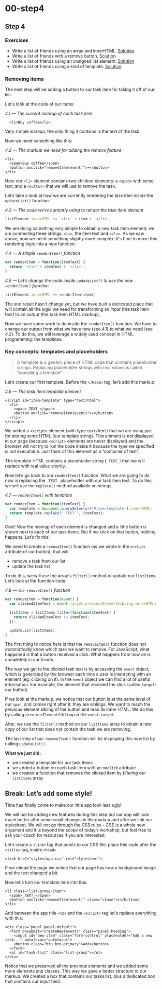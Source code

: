 # 00-step4

## Step 4

### Exercises

* Write a list of friends using an array and innerHTML. [Solution](http://codepen.io/daldosso/pen/obRdMa?editors=1010)
* Write a list of friends with a remove button. [Solution](http://codepen.io/daldosso/pen/dGBqXZ?editors=0010)
* Write a list of friends using an unsigned list element. [Solution](http://codepen.io/daldosso/pen/VeJEaR?editors=0010)
* Write a list of friends using a kind of template. [Solution](http://codepen.io/daldosso/pen/xZoyRa?editors=0010)

### Removing items

The next step will be adding a button to our task item for taking it off of our list.

Let's look at the code of our items:

_4.1 — The current markup of each task item_

```markup
  <li>Buy coffee</li>
```

Very simple markup; the only thing it contains is the text of the task.

Now we need something like this:

_4.2 — The markup we need for adding the remove feature_

```markup
<li>
  <span>Buy coffee</span>
  <button onclick="removeItem(event)">×</button>
</li>
```

Here our `<li>` element contains two children elements: a `<span>` with some text, and a `<button>` that we will use to remove the task.

Let’s take a look at how we are currently rendering the task item inside the `updateList()` function:

_4.3 — The code we’re currently using to render the task item element_

```javascript
listElement.innerHTML += '<li>' + item + '</li>';
```

We are doing something very simple to obtain a new task item element; we are connecting three strings: `<li>`, the item text and `</li>`. As we saw above, now we need something slightly more complex; it's time to move this rendering logic into a new function:

_4.4 — A simple `renderItem()` function_

```javascript
var renderItem = function(itemText) {
  return '<li>' + itemText + '</li>';
}
```

_4.5 — Let’s change the code inside `updateList()` to use the new `renderItem()` function_

```javascript
listElement.innerHTML += renderItem(item);
```

The end result hasn't change yet, but we have built a dedicated place that will contain all the _logic_ we need for transforming an _input_ \(the task item text\) to an _output_ \(the task item HTML markup\).

Now we have some work to do inside the `renderItem()` function. We have to change our output from what we have now \(see _4.1_\) to what we need \(see _4.2_\). To do this, we will leverage a widely used concept in HTML programming: the templates.

### Key concepts: templates and placeholders

> A template is a generic piece of HTML code that contains placeholder strings. Replacing placeholder strings with real values is called “compiling a template”.

Let’s create our first template. Before the `</head>` tag, let’s add this markup:

_4.6 — The task item template element_

```markup
<script id="item-template" type="text/html">
  <li>
    <span>_TEXT_</span>
    <button onclick="removeItem(event)">×</button>
  </li>
</script>
```

We added a `<script>` element \(with type `text/html`\) that we are using just for storing some HTML \(our template string\). This element is not displayed in our page \(because `<script>` elements are never displayed\) and the browser will not try to run the code inside it because the type we specified is not executable. Just think of this element as a “container of text”.

The template HTML contains a placeholder string \(`_TEXT_`\) that we will replace with real value shortly.

Now let’s go back to our `renderItem()` function. What we are going to do now is replacing the `_TEXT_` placeholder with our task item text. To do this, we will use the `replace()` method available on strings.

_4.7 — `renderItem()` with template_

```javascript
var renderItem = function(itemText) {
  var template = document.querySelector('#item-template').innerHTML;
  return template.replace('_TEXT_', itemText);
}
```

Cool! Now the markup of each element is changed and a little button is shown next to each of our task items. But if we click on that button, nothing happens. Let’s fix this!

We need to create a `removeItem()` function \(as we wrote in the `onclick` attribute of our button\), that will:

* remove a task from our list
* update the task list

To do this, we will use the array's `filter()` method to update our `listItems`. Let’s look at the function code:

_4.8 — `the removeItem()` function_

```javascript
var removeItem = function(event) {
  var clickedItemText = event.target.previousElementSibling.innerHTML;

  listItems = listItems.filter(function(itemText) {
    return clickedItemText != itemText;
  });

  updateList(listItems);
}
```

The first thing to notice here is that the `removeItem()` function does not _automatically_ know which task we want to remove. For JavaScript, what happened is that a button received a click. What happens from now on is completely in our hands.

The way we get to the clicked task text is by accessing the `event` object, which is generated by the browser each time a user is interacting with an element \(eg. clicking on it\). In the `event` object we can find a lot of useful information. For example, the element that received the click \(called `target`: our button\).

If we look at the markup, we notice that our button is at the same level of our `span`, and comes right after it; they are siblings. We want to reach the previous element sibling of the button and read its inner HTML. We do this by calling `previousElementSibling` on the `event.target`.

After, we use the `filter()` method on our `listItems` array to obtain a new copy of our list that does not contain the task we are removing.

The last step of our `removeItem()` function will be displaying this new list by calling `updateList()`.

**What we just did:**

* we created a template for our task items
* we added a button on each task item with an `onclick` attribute
* we created a function that removes the clicked item by _filtering_ our `listItems` array

## Break: Let’s add some style!

Time has finally come to make our little app look less ugly!

We will not be adding new features during this step but our app will look much better after some small changes in the markup and after we link our stylesheet. We will not go through the CSS rules – CSS is a whole new argument and it is beyond the scope of today’s workshop, but feel free to ask your coach for resources if you are interested.

Let’s create a `<link>` tag that points to our CSS file: place this code after the `<title>` tag, inside `<head>`.

```markup
<link href="styles/app.css" rel="stylesheet">
```

If we reload the page we notice that our page has now a background image and the text changed a bit.

Now let's turn our template item into this:

```markup
<li class="list-group-item">
  <span>_TEXT_</span>
  <button onclick="removeItem(event)" class="close">×</button>
</li>
```

And between the app title `<h2>` and the `<script>` tag let's replace everything with this:

```markup
<div class="panel panel-default">
  <form onsubmit="createNew(event)" class="panel-heading">
    <input id="new-item" class="form-control" placeholder="Add a new task..." autofocus="autofocus">
    <button class="btn btn-primary">Add</button>
  </form>
  <ul id="task-list" class="list-group"></ul>
</div>
```

Notice that we preserved all the previous elements and we added some more elements and classes. This way we gave a better structure to our markup. We created a box that contains our tasks list, plus a dedicated box that contains our input field.


